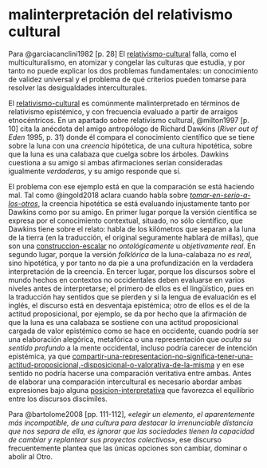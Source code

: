 # malinterpretación del relativismo cultural

Para @garciacanclini1982 [p. 28] El [relativismo-cultural](relativismo-cultural.md) falla, como el multiculturalismo, en atomizar y congelar las culturas que estudia, y por tanto no puede explicar los dos problemas fundamentales: un conocimiento de validez universal y el problema de qué criterios pueden tomarse para resolver las desigualdades interculturales.

El [relativismo-cultural](relativismo-cultural.md) es comúnmente malinterpretado en términos de relativismo epistémico, y con frecuencia evaluado a partir de arraigos etnocéntricos. En un apartado sobre relativismo cultural, @milton1997 [p. 10] cita la anécdota del amigo antropólogo de Richard Dawkins (*River out of Eden* 1995, p. 31) donde él compara el conocimiento científico que se tiene sobre la luna con una *creencia* hipótetica, de una cultura hipotética, sobre que la luna es una calabaza que cuelga sobre los árboles. Dawkins cuestiona a su amigo si ambas afirmaciones serían consideradas igualmente *verdaderas*, y su amigo responde que sí.

El problema con ese ejemplo está en que la comparación se está haciendo mal. Tal como @ingold2018 aclara cuando habla sobre *[tomar-en-serio-a-los-otros](tomar-en-serio-a-los-otros.md)*, la creencia hipotética se está evaluando injustamente tanto por Dawkins como por su amigo. En primer lugar porque la versión científica se expresa por el conocimiento contextual, situado, no sólo científico, que Dawkins tiene sobre el relato: habla de los kilómetros que separan a la luna de la tierra (en la traducción, el original seguramente hablará de millas), que son una [construccion-escalar](construccion-escalar.md) no *ontológicamente* u *objetivamente real*. En segundo lugar, porque la versión *folklórica* de la luna-calabaza  *no es real*, sino hipotética, y por tanto no da pie a una profundización en la verdadera interpretación de la creencia. En tercer lugar, porque los discursos sobre el mundo hechos en contextos no occidentales deben evaluarse en varios niveles antes de interpretarse; el primero de ellos es el lingüístico, pues en la traducción hay sentidos que se pierden y si la lengua de evaluación es el inglés, el discurso está en desventaja epistémica; otro de ellos es el de la actitud proposicional, por ejemplo, se da por hecho que la afirmación de que la luna es una calabaza se sostiene con una actitud proposicional cargada de valor epistémico como se hace en occidente, cuando podría ser una elaboración alegórica, metafórica o una representación que *oculta su sentido profundo* a la mente occidental, incluso podría carecer de intención epistémica, ya que [compartir-una-representacion-no-significa-tener-una-actitud-proposicional,-disposicional-o-valorativa-de-la-misma](compartir-una-representacion-no-significa-tener-una-actitud-proposicional,-disposicional-o-valorativa-de-la-misma.md) y en ese sentido no podría hacerse una comparación veritativa entre ambas. Antes de elaborar una comparación intercultural es necesario abordar ambas expresiones bajo alguna [posicion-interpretativa](posicion-interpretativa.md) que favorezca el equilibrio entre los discursos discímiles.

Para @bartolome2008 [pp. 111-112], *«elegir un elemento, el aparentemente más incompatible, de una cultura para destacar la irrenunciable distancia que nos separa de ella, es ignorar que las sociedades tienen la capacidad de cambiar y replantear sus proyectos colectivos»*, ese discurso frecuentemente plantea que las únicas opciones son cambiar, dominar o abolir al Otro.
